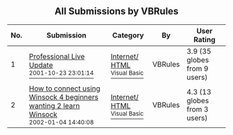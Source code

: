 ﻿<div align="center">

## All Submissions by VBRules

</div>

No.  | Submission | Category | By   | User Rating
---- | ---------- | -------- | ---- | -----------
1 | [Professional Live Update<br /><sup>2001-10-23 23:01:14</sup>](https://github.com/Planet-Source-Code/vbrules-professional-live-update__1-28366) | [Internet/ HTML<br /><sup>Visual Basic</sup>](../ByCategory/internet-html__1-34.md) | VBRules | 3.9 (35 globes from 9 users)
2 | [How to connect using Winsock 4 beginners wanting 2 learn Winsock<br /><sup>2002-01-04 14:40:08</sup>](https://github.com/Planet-Source-Code/vbrules-how-to-connect-using-winsock-4-beginners-wanting-2-learn-winsock__1-30379) | [Internet/ HTML<br /><sup>Visual Basic</sup>](../ByCategory/internet-html__1-34.md) | VBRules | 4.3 (13 globes from 3 users)
